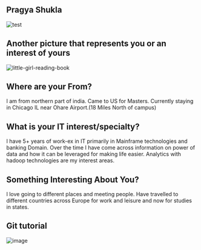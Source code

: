## Pragya Shukla

![test](https://user-images.githubusercontent.com/35637485/35313722-91b0a556-0087-11e8-8fd3-fc794c9037aa.jpg)

## Another picture that represents you or an interest of yours

![little-girl-reading-book](https://user-images.githubusercontent.com/35637485/35313904-86ed42fe-0088-11e8-8396-e308fae49322.jpg)

## Where are your From?
I am from northern part of india. Came to US for Masters.
Currently staying in Chicago IL near Ohare Airport.(18 Miles North of campus)

## What is your IT interest/specialty?

I have 5+ years of work-ex in IT primarily in Mainframe technologies and banking Domain.
Over the time I have come across information on power of data and how it can be leveraged for making life easier.
Analytics with hadoop technologies are my interest areas. 

## Something Interesting About You?
I love going to different places and meeting people. Have travelled to different countries across Europe for work and leisure and now for studies in states.

## Git tutorial

![image](https://user-images.githubusercontent.com/35637485/35313524-6ac8323e-0086-11e8-9d36-ecca7411fdfb.png)
